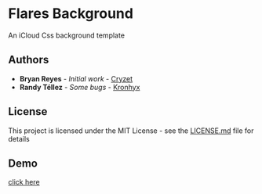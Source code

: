 # Flares Background

An iCloud Css background template

## Authors

* **Bryan Reyes** - *Initial work* - [Cryzet](https://github.com/Cryzet)
* **Randy Téllez** - *Some bugs* - [Kronhyx](https://github.com/Kronhyx)

## License

This project is licensed under the MIT License - see the [LICENSE.md](LICENSE.md) file for details

## Demo

[click here](https://cryzet.github.io/flaresbacground)
